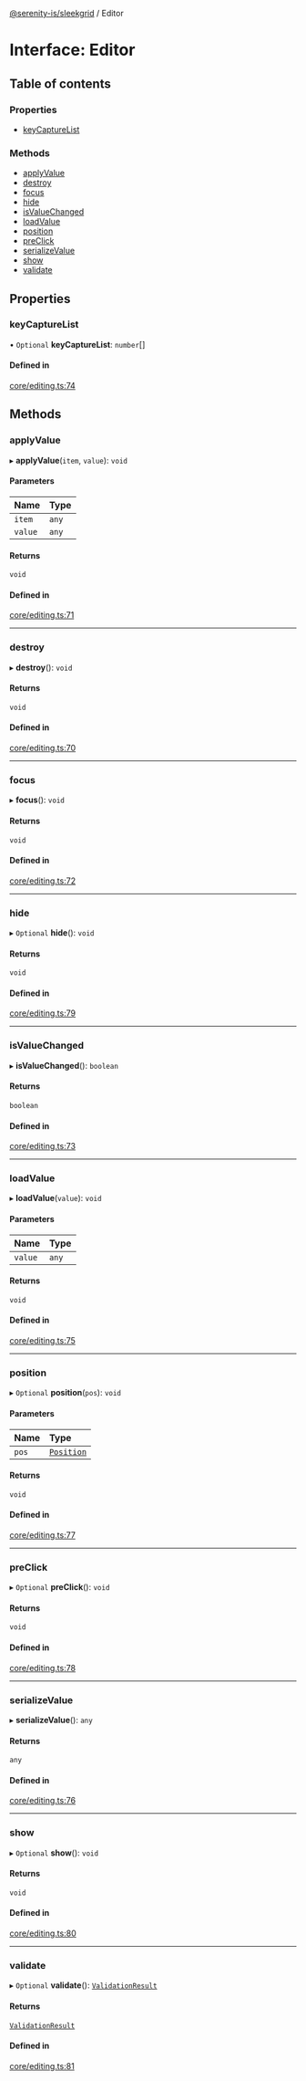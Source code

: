 [@serenity-is/sleekgrid](../README.md) / Editor

# Interface: Editor

## Table of contents

### Properties

- [keyCaptureList](Editor.md#keycapturelist)

### Methods

- [applyValue](Editor.md#applyvalue)
- [destroy](Editor.md#destroy)
- [focus](Editor.md#focus)
- [hide](Editor.md#hide)
- [isValueChanged](Editor.md#isvaluechanged)
- [loadValue](Editor.md#loadvalue)
- [position](Editor.md#position)
- [preClick](Editor.md#preclick)
- [serializeValue](Editor.md#serializevalue)
- [show](Editor.md#show)
- [validate](Editor.md#validate)

## Properties

### keyCaptureList

• `Optional` **keyCaptureList**: `number`[]

#### Defined in

[core/editing.ts:74](https://github.com/serenity-is/sleekgrid/blob/master/src/core/editing.ts#line&#x3D;74)

## Methods

### applyValue

▸ **applyValue**(`item`, `value`): `void`

#### Parameters

| Name | Type |
| :------ | :------ |
| `item` | `any` |
| `value` | `any` |

#### Returns

`void`

#### Defined in

[core/editing.ts:71](https://github.com/serenity-is/sleekgrid/blob/master/src/core/editing.ts#line&#x3D;71)

___

### destroy

▸ **destroy**(): `void`

#### Returns

`void`

#### Defined in

[core/editing.ts:70](https://github.com/serenity-is/sleekgrid/blob/master/src/core/editing.ts#line&#x3D;70)

___

### focus

▸ **focus**(): `void`

#### Returns

`void`

#### Defined in

[core/editing.ts:72](https://github.com/serenity-is/sleekgrid/blob/master/src/core/editing.ts#line&#x3D;72)

___

### hide

▸ `Optional` **hide**(): `void`

#### Returns

`void`

#### Defined in

[core/editing.ts:79](https://github.com/serenity-is/sleekgrid/blob/master/src/core/editing.ts#line&#x3D;79)

___

### isValueChanged

▸ **isValueChanged**(): `boolean`

#### Returns

`boolean`

#### Defined in

[core/editing.ts:73](https://github.com/serenity-is/sleekgrid/blob/master/src/core/editing.ts#line&#x3D;73)

___

### loadValue

▸ **loadValue**(`value`): `void`

#### Parameters

| Name | Type |
| :------ | :------ |
| `value` | `any` |

#### Returns

`void`

#### Defined in

[core/editing.ts:75](https://github.com/serenity-is/sleekgrid/blob/master/src/core/editing.ts#line&#x3D;75)

___

### position

▸ `Optional` **position**(`pos`): `void`

#### Parameters

| Name | Type |
| :------ | :------ |
| `pos` | [`Position`](Position.md) |

#### Returns

`void`

#### Defined in

[core/editing.ts:77](https://github.com/serenity-is/sleekgrid/blob/master/src/core/editing.ts#line&#x3D;77)

___

### preClick

▸ `Optional` **preClick**(): `void`

#### Returns

`void`

#### Defined in

[core/editing.ts:78](https://github.com/serenity-is/sleekgrid/blob/master/src/core/editing.ts#line&#x3D;78)

___

### serializeValue

▸ **serializeValue**(): `any`

#### Returns

`any`

#### Defined in

[core/editing.ts:76](https://github.com/serenity-is/sleekgrid/blob/master/src/core/editing.ts#line&#x3D;76)

___

### show

▸ `Optional` **show**(): `void`

#### Returns

`void`

#### Defined in

[core/editing.ts:80](https://github.com/serenity-is/sleekgrid/blob/master/src/core/editing.ts#line&#x3D;80)

___

### validate

▸ `Optional` **validate**(): [`ValidationResult`](ValidationResult.md)

#### Returns

[`ValidationResult`](ValidationResult.md)

#### Defined in

[core/editing.ts:81](https://github.com/serenity-is/sleekgrid/blob/master/src/core/editing.ts#line&#x3D;81)
